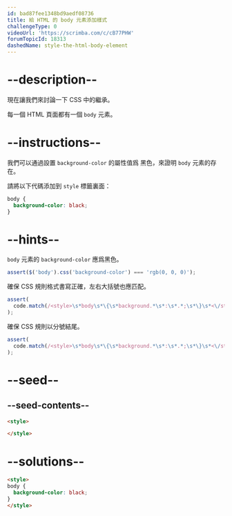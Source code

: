 ```yaml
---
id: bad87fee1348bd9aedf08736
title: 給 HTML 的 body 元素添加樣式
challengeType: 0
videoUrl: 'https://scrimba.com/c/cB77PHW'
forumTopicId: 18313
dashedName: style-the-html-body-element
---
```


# --description--

現在讓我們來討論一下 CSS 中的繼承。

每一個 HTML 頁面都有一個 `body` 元素。

# --instructions--

我們可以通過設置 `background-color` 的屬性值爲 黑色，來證明 `body` 元素的存在。

請將以下代碼添加到 `style` 標籤裏面：

```css
body {
  background-color: black;
}
```

# --hints--

`body` 元素的 `background-color` 應爲黑色。

```js
assert($('body').css('background-color') === 'rgb(0, 0, 0)');
```

確保 CSS 規則格式書寫正確，左右大括號也應匹配。

```js
assert(
  code.match(/<style>\s*body\s*\{\s*background.*\s*:\s*.*;\s*\}\s*<\/style>/i)
);
```

確保 CSS 規則以分號結尾。

```js
assert(
  code.match(/<style>\s*body\s*\{\s*background.*\s*:\s*.*;\s*\}\s*<\/style>/i)
);
```

# --seed--

## --seed-contents--

```html
<style>

</style>
```

# --solutions--

```html
<style>
body {
  background-color: black;
}
</style>
```
